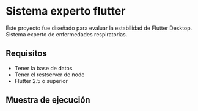 # Sistema experto flutter
Este proyecto fue diseñado para evaluar la estabilidad de Flutter Desktop. Sistema experto de enfermedades respiratorias.

## Requisitos

- Tener la base de datos
- Tener el restserver de node
- Flutter 2.5 o superior

## Muestra de ejecución 


